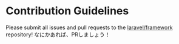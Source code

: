 # Contribution Guidelines

Please submit all issues and pull requests to the [laravel/framework](http://github.com/laravel/framework) repository!
なにかあれば、PRしましょう！
